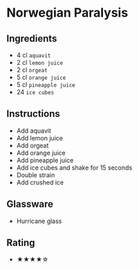 # Norwegian Paralysis

## Ingredients
- 4 cl `aquavit`
- 2 cl `lemon juice`
- 2 cl `orgeat`
- 5 cl `orange juice`
- 5 cl `pineapple juice`
- 24 `ice cubes`

## Instructions
- Add aquavit
- Add lemon juice
- Add orgeat
- Add orange juice
- Add pineapple juice
- Add ice cubes and shake for 15 seconds
- Double strain
- Add crushed ice

## Glassware
- Hurricane glass

## Rating
- ★★★★☆